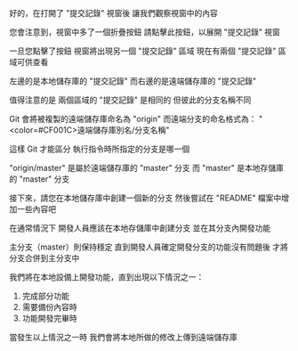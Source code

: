 好的，在打開了 "提交記錄" 視窗後
讓我們觀察視窗中的內容

您會注意到，視窗中多了一個折疊按鈕
請點擊此按鈕，以展開 "提交記錄" 視窗

一旦您點擊了按鈕
視窗將出現另一個 "提交記錄" 區域
現在有兩個 "提交記錄" 區域可供查看

左邊的是本地儲存庫的 "提交記錄"
而右邊的是遠端儲存庫的 "提交記錄"

值得注意的是
兩個區域的 "提交記錄" 是相同的
但彼此的分支名稱不同

Git 會將被複製的遠端儲存庫命名為 "origin"
而遠端分支的命名格式為：
"<color=#CF001C>遠端儲存庫別名/分支名稱</color>"

這樣 Git 才能區分
執行指令時所指定的分支是哪一個

"origin/master" 是屬於遠端儲存庫的 "master" 分支
而 "master" 是本地存儲庫的 "master" 分支

接下來，請您在本地儲存庫中創建一個新的分支
然後嘗試在 "README" 檔案中增加一些內容吧

在通常情況下
開發人員應該在本地存儲庫中創建分支
並在其分支內開發功能

主分支（master）則保持穩定
直到開發人員確定開發分支的功能沒有問題後
才將分支合併到主分支中

我們將在本地設備上開發功能，直到出現以下情況之一：
1. 完成部分功能
2. 需要備份內容時
3. 功能開發完畢時
   
當發生以上情況之一時
我們會將本地所做的修改上傳到遠端儲存庫

